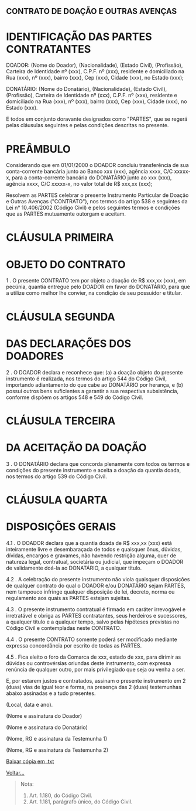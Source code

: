 ## CONTRATO DE DOAÇÃO E OUTRAS AVENÇAS

# IDENTIFICAÇÃO DAS PARTES CONTRATANTES

DOADOR: (Nome do Doador), (Nacionalidade), (Estado Civil), (Profissão), Carteira de Identidade nº (xxx), C.P.F. nº (xxx), residente e domiciliado na Rua (xxx), nº (xxx), bairro (xxx), Cep (xxx), Cidade (xxx), no Estado (xxx);

DONATÁRIO: (Nome do Donatário), (Nacionalidade), (Estado Civil), (Profissão), Carteira de Identidade nº (xxx), C.P.F. nº (xxx), residente e domiciliado na Rua (xxx), nº (xxx), bairro (xxx), Cep (xxx), Cidade (xxx), no Estado (xxx).

E todos em conjunto doravante designados como "PARTES", que se regerá pelas cláusulas seguintes e pelas condições descritas no presente.

# PREÂMBULO

Considerando que em 01/01/2000 o DOADOR concluiu transferência de sua conta-corrente bancária junto ao Banco xxx (xxx), agência xxxx, C/C xxxxx-x, para a conta-corrente bancária do DONATÁRIO junto ao xxx (xxx), agência xxxx, C/C xxxxx-x, no valor total de R$ xxx,xx (xxx);

Resolvem as PARTES celebrar o presente Instrumento Particular de Doação e Outras Avenças ("CONTRATO"), nos termos do artigo 538 e seguintes da Lei n° 10.406/2002 (Código Civil) e pelos seguintes termos e condições que as PARTES mutuamente outorgam e aceitam.

# CLÁUSULA PRIMEIRA

# OBJETO DO CONTRATO

1 . O presente CONTRATO tem por objeto a doação de R$ xxx,xx (xxx), em pecúnia, quantia entregue pelo DOADOR em favor do DONATÁRIO, para que a utilize como melhor lhe convier, na condição de seu possuidor e titular.

# CLÁUSULA SEGUNDA

# DAS DECLARAÇÕES DOS DOADORES

2 . O DOADOR declara e reconhece que: (a) a doação objeto do presente instrumento é realizada, nos termos do artigo 544 do Código Civil, importando adiantamento do que cabe ao DONATÁRIO por herança, e (b) possui outros bens suficientes a garantir a sua respectiva subsistência, conforme dispõem os artigos 548 e 549 do Código Civil.

# CLÁUSULA TERCEIRA

# DA ACEITAÇÃO DA DOAÇÃO

3 . O DONATÁRIO declara que concorda plenamente com todos os termos e condições do presente instrumento e aceita a doação da quantia doada, nos termos do artigo 539 do Código Civil.

# CLÁUSULA QUARTA

# DISPOSIÇÕES GERAIS

4.1 . O DOADOR declara que a quantia doada de R$ xxx,xx (xxx) está inteiramente livre e desembaraçada de todos e quaisquer ônus, dúvidas, dívidas, encargos e gravames, não havendo restrição alguma, quer de natureza legal, contratual, societária ou judicial, que impeçam o DOADOR de validamente doá-la ao DONATÁRIO, a qualquer título.

4.2 . A celebração do presente instrumento não viola quaisquer disposições de qualquer contrato do qual o DOADOR e/ou DONATÁRIO sejam PARTES, nem tampouco infringe qualquer disposição de lei, decreto, norma ou regulamento aos quais as PARTES estejam sujeitas.

4.3 . O presente instrumento contratual é firmado em caráter irrevogável e irretratável e obriga as PARTES contratantes, seus herdeiros e sucessores, a qualquer título e a qualquer tempo, salvo pelas hipóteses previstas no Código Civil e contempladas neste CONTRATO.

4.4 . O presente CONTRATO somente poderá ser modificado mediante expressa concordância por escrito de todas as PARTES.

4.5 . Fica eleito o foro da Comarca de xxx, estado de xxx, para dirimir as dúvidas ou controvérsias oriundas deste instrumento, com expressa renúncia de qualquer outro, por mais privilegiado que seja ou venha a ser.

E, por estarem justos e contratados, assinam o presente instrumento em 2 (duas) vias de igual teor e forma, na presença das 2 (duas) testemunhas abaixo assinadas e a tudo presentes.

(Local, data e ano).

(Nome e assinatura do Doador)

(Nome e assinatura do Donatário)

(Nome, RG e assinatura da Testemunha 1)

(Nome, RG e assinatura da Testemunha 2)

[Baixar cópia em .txt](./doa08.txt)

[Voltar...](./index.md)

> Nota:
> 1. Art. 1.180, do Código Civil.
> 2. Art. 1.181, parágrafo único, do Código Civil.